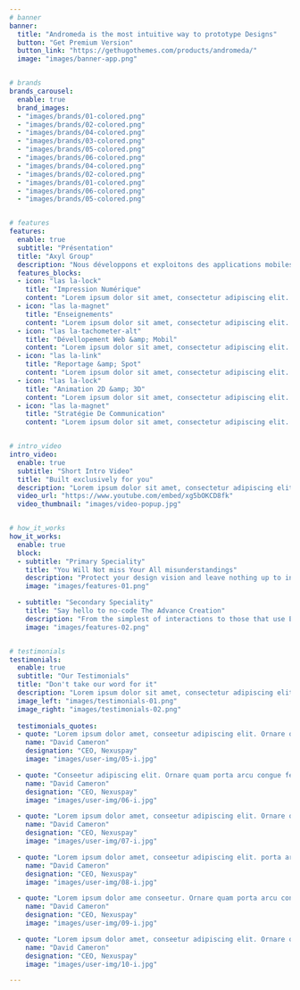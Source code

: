 ```yaml
---
# banner
banner:
  title: "Andromeda is the most intuitive way to prototype Designs"
  button: "Get Premium Version"
  button_link: "https://gethugothemes.com/products/andromeda/"
  image: "images/banner-app.png"


# brands
brands_carousel:
  enable: true
  brand_images:
  - "images/brands/01-colored.png"
  - "images/brands/02-colored.png"
  - "images/brands/04-colored.png"
  - "images/brands/03-colored.png"
  - "images/brands/05-colored.png"
  - "images/brands/06-colored.png"
  - "images/brands/04-colored.png"
  - "images/brands/02-colored.png"
  - "images/brands/01-colored.png"
  - "images/brands/06-colored.png"
  - "images/brands/05-colored.png"


# features
features:
  enable: true
  subtitle: "Présentation"
  title: "Axyl Group"
  description: "Nous développons et exploitons des applications mobiles et webs <br> de dernières générations. Axyl Group c'est aussi un département com: <br> conception et réalisation de tous vos supports de communication."
  features_blocks:
  - icon: "las la-lock"
    title: "Impression Numérique"
    content: "Lorem ipsum dolor sit amet, consectetur adipiscing elit. Neque enim id diam ornare volutpat in sagitis, aliquet. Arcu cursus"
  - icon: "las la-magnet"
    title: "Enseignements"
    content: "Lorem ipsum dolor sit amet, consectetur adipiscing elit. Neque enim id diam ornare volutpat in sagitis, aliquet. Arcu cursus"
  - icon: "las la-tachometer-alt"
    title: "Dévellopement Web &amp; Mobil"
    content: "Lorem ipsum dolor sit amet, consectetur adipiscing elit. Neque enim id diam ornare volutpat in sagitis, aliquet. Arcu cursus"
  - icon: "las la-link"
    title: "Reportage &amp; Spot"
    content: "Lorem ipsum dolor sit amet, consectetur adipiscing elit. Neque enim id diam ornare volutpat in sagitis, aliquet. Arcu cursus"
  - icon: "las la-lock"
    title: "Animation 2D &amp; 3D"
    content: "Lorem ipsum dolor sit amet, consectetur adipiscing elit. Neque enim id diam ornare volutpat in sagitis, aliquet. Arcu cursus"
  - icon: "las la-magnet"
    title: "Stratégie De Communication"
    content: "Lorem ipsum dolor sit amet, consectetur adipiscing elit. Neque enim id diam ornare volutpat in sagitis, aliquet. Arcu cursus"


# intro_video
intro_video:   
  enable: true
  subtitle: "Short Intro Video"
  title: "Built exclusively for you"
  description: "Lorem ipsum dolor sit amet, consectetur adipiscing elit. Morbi egestas <br> Werat viverra id et aliquet. vulputate egestas sollicitudin."
  video_url: "https://www.youtube.com/embed/xg5bOKCD8fk"
  video_thumbnail: "images/video-popup.jpg"


# how_it_works
how_it_works:   
  enable: true
  block:
  - subtitle: "Primary Speciality"
    title: "You Will Not miss Your All misunderstandings"
    description: "Protect your design vision and leave nothing up to interpretation with interaction recipes. Quickly share and access all your team members interactions by using libraries, ensuring consistency throughout the."
    image: "images/features-01.png"

  - subtitle: "Secondary Speciality"
    title: "Say hello to no-code The Advance Creation"
    description: "From the simplest of interactions to those that use Excel-gradeing formulas, ProtoPie can handle them all. Make mind-blowing of New interactions everyday without ever having to write any new code."
    image: "images/features-02.png"


# testimonials
testimonials:   
  enable: true
  subtitle: "Our Testimonials"
  title: "Don't take our word for it"
  description: "Lorem ipsum dolor sit amet, consectetur adipiscing elit. Morbi egestas <br> Werat viverra id et aliquet. vulputate egestas sollicitudin."
  image_left: "images/testimonials-01.png"
  image_right: "images/testimonials-02.png"
  
  testimonials_quotes:
  - quote: "Lorem ipsum dolor amet, conseetur adipiscing elit. Ornare quam porta arcu congue felis volutpat. Vitae lectudbfs dolor faucibus"
    name: "David Cameron"
    designation: "CEO, Nexuspay"
    image: "images/user-img/05-i.jpg"

  - quote: "Conseetur adipiscing elit. Ornare quam porta arcu congue felis volutpat. Vitae lectudbfs pellentesque vitae dolor faucibus"
    name: "David Cameron"
    designation: "CEO, Nexuspay"
    image: "images/user-img/06-i.jpg"

  - quote: "Lorem ipsum dolor amet, conseetur adipiscing elit. Ornare quam porta arcu congue felis volutpat. Vitae lectudbfs pellentesque vitae dolor"
    name: "David Cameron"
    designation: "CEO, Nexuspay"
    image: "images/user-img/07-i.jpg"

  - quote: "Lorem ipsum dolor amet, conseetur adipiscing elit. porta arcu congue felis volutpat. Vitae lectudbfs pellentesque vitae dolor faucibus"
    name: "David Cameron"
    designation: "CEO, Nexuspay"
    image: "images/user-img/08-i.jpg"

  - quote: "Lorem ipsum dolor ame conseetur. Ornare quam porta arcu congue felis volutpat. Vitae lectudbfs pellentesque vitae dolor faucibus"
    name: "David Cameron"
    designation: "CEO, Nexuspay"
    image: "images/user-img/09-i.jpg"

  - quote: "Lorem ipsum dolor amet, conseetur adipiscing elit. Ornare quam porta arcu congue lectudbfs pellentesque vitae dolor faucibus"
    name: "David Cameron"
    designation: "CEO, Nexuspay"
    image: "images/user-img/10-i.jpg"

---
```

